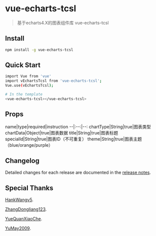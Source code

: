 # vue-echarts-tcsl

> 基于echarts4.X的图表组件库 vue-echarts-tcsl


## Install
``` bash
npm install -g vue-echarts-tcsl
```

## Quick Start
``` bash
import Vue from 'vue'
import vEchartsTcsl from 'vue-echarts-tcsl';
Vue.use(vEchartsTcsl);

# In the template
<vue-echarts-tcsl></vue-echarts-tcsl>
```

## Props
name|type|required|instruction
--|:--:|--:
chartType|String|true|图表类型
chartData|Object|true|图表数据
title|String|true|图表标题
specialId|String|true|图表ID（不可重复）
theme|String|true|图表主题（blue/orange/purple）

## Changelog
Detailed changes for each release are documented in the [release notes](https://github.com/ashen9/vue-echarts-tcsl/releases).


## Special Thanks
[HankWangv5](https://github.com/HankWangv5).

[ZhangDongliang123](https://github.com/ZhangDongliang123).

[YueQuanXiaoChe](https://github.com/YueQuanXiaoChe).

[YuMay2009](https://github.com/YuMay2009).

